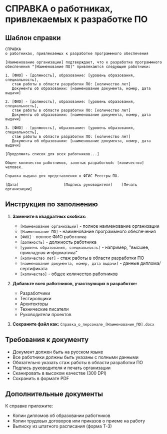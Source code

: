 # СПРАВКА о работниках, привлекаемых к разработке ПО

## Шаблон справки

```
СПРАВКА
о работниках, привлекаемых к разработке программного обеспечения

[Наименование организации] подтверждает, что к разработке программного 
обеспечения "[Наименование ПО]" привлекаются следующие работники:

1. [ФИО] - [должность], образование: [уровень образования, специальность], 
   стаж работы в области разработки ПО: [количество лет]
   Документы об образовании: [наименование документа, номер, дата выдачи]

2. [ФИО] - [должность], образование: [уровень образования, специальность], 
   стаж работы в области разработки ПО: [количество лет]
   Документы об образовании: [наименование документа, номер, дата выдачи]

3. [ФИО] - [должность], образование: [уровень образования, специальность], 
   стаж работы в области разработки ПО: [количество лет]
   Документы об образовании: [наименование документа, номер, дата выдачи]

[Продолжить список для всех работников...]

Общее количество работников, занятых разработкой: [количество] человек.

Справка выдана для представления в ФГИС Реестры ПО.

[Дата]                    [Подпись руководителя]    [Печать организации]
```

## Инструкция по заполнению

1. **Замените в квадратных скобках:**
   - `[Наименование организации]` - полное наименование организации
   - `[Наименование ПО]` - наименование программного обеспечения
   - `[ФИО]` - полное ФИО работника
   - `[должность]` - должность работника
   - `[уровень образования, специальность]` - например, "высшее, прикладная информатика"
   - `[количество лет]` - стаж работы в области разработки ПО
   - `[наименование документа, номер, дата выдачи]` - данные диплома/сертификата
   - `[количество]` - общее количество работников

2. **Добавьте всех работников, участвующих в разработке:**
   - Разработчики
   - Тестировщики
   - Архитекторы
   - Технические писатели
   - Руководители проектов

3. **Сохраните файл как:** `Справка_о_персонале_[Наименование_ПО].docx`

## Требования к документу

- Документ должен быть на русском языке
- Все работники должны быть указаны с полными данными
- Обязательно указать стаж работы в области разработки ПО
- Подпись руководителя и печать организации
- Сканировать в высоком качестве (300 DPI)
- Сохранить в формате PDF

## Дополнительные документы

К справке приложите:
- Копии дипломов об образовании работников
- Копии трудовых договоров или приказов о приеме на работу
- Выписку из штатного расписания (форма Т-3)
